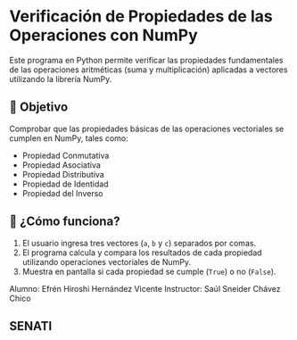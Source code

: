 # Verificación de Propiedades de las Operaciones con NumPy 

Este programa en Python permite verificar las propiedades fundamentales de las operaciones aritméticas (suma y multiplicación) aplicadas a vectores utilizando la librería NumPy.

## 🎯 Objetivo
Comprobar que las propiedades básicas de las operaciones vectoriales se cumplen en NumPy, tales como:

- Propiedad Conmutativa
- Propiedad Asociativa
- Propiedad Distributiva
- Propiedad de Identidad
- Propiedad del Inverso

## 🧠 ¿Cómo funciona?

1. El usuario ingresa tres vectores (`a`, `b` y `c`) separados por comas.
2. El programa calcula y compara los resultados de cada propiedad utilizando operaciones vectoriales de NumPy.
3. Muestra en pantalla si cada propiedad se cumple (`True`) o no (`False`).

Alumno: Efrén Hiroshi Hernández Vicente
Instructor: Saúl Sneider Chávez Chico

## SENATI
